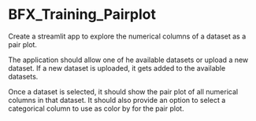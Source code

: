 # BFX_Training_Pairplot
Create a streamlit app to explore the numerical columns of a dataset as a pair plot.



The application should allow one of he available datasets or upload a new dataset. If a new dataset is uploaded, it gets added to the available datasets.



Once a dataset is selected, it should show the pair plot of all numerical columns in that dataset. It should also provide an option to select a categorical column to use as color by for the pair plot.
